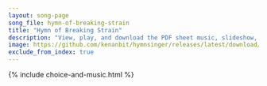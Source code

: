 ```yaml
---
layout: song-page
song_file: hymn-of-breaking-strain
title: "Hymn of Breaking Strain"
description: "View, play, and download the PDF sheet music, slideshow, and audio. Lyrics: The careful textbooks measure (Let all who build beware!) the load, the shock, the pressure material can bear. So when a buckled girder lets down a st... english secular 4part chords"
image: https://github.com/kenanbit/hymnsinger/releases/latest/download/hymn-of-breaking-strain-trad.png
exclude_from_index: true
---
```


{% include choice-and-music.html %}